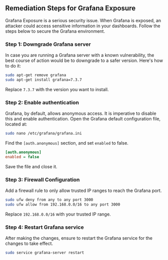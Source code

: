 

## Remediation Steps for Grafana Exposure

Grafana Exposure is a serious security issue. When Grafana is exposed, an attacker could access sensitive information in your dashboards. Follow the steps below to secure the Grafana environment.

### Step 1: Downgrade Grafana server
In case you are running a Grafana server with a known vulnerability, the best course of action would be to downgrade to a safer version. Here's how to do it:
```bash
sudo apt-get remove grafana
sudo apt-get install grafana=7.3.7
```
Replace `7.3.7` with the version you want to install.

### Step 2: Enable authentication
Grafana, by default, allows anonymous access. It is imperative to disable this and enable authentication.
Open the Grafana default configuration file, located at:
```bash
sudo nano /etc/grafana/grafana.ini
```
Find the `[auth.anonymous]` section, and set `enabled` to false.
```ini
[auth.anonymous]
enabled = false
```
Save the file and close it.

### Step 3: Firewall Configuration
Add a firewall rule to only allow trusted IP ranges to reach the Grafana port.
```bash
sudo ufw deny from any to any port 3000
sudo ufw allow from 192.168.0.0/16 to any port 3000
```
Replace `192.168.0.0/16` with your trusted IP range.

### Step 4: Restart Grafana service
After making the changes, ensure to restart the Grafana service for the changes to take effect.
```bash
sudo service grafana-server restart
```